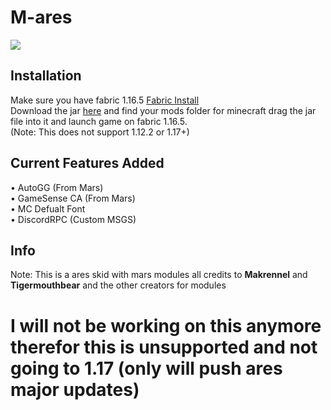 # M-ares
![](https://img.shields.io/github/downloads/XJMI/Mares/total?color=%23ff0000&label=Downloads&style=flat-square)

## Installation
Make sure you have fabric 1.16.5 [Fabric Install](https://fabricmc.net/use) \
Download the jar [here](https://github.com/XJMI/Mares/releases/download/0.0.1/mares-fabric-0.0.1-release.jar) and find your mods folder for minecraft drag the jar file into it and launch game on fabric 1.16.5. \
(Note: This does not support 1.12.2 or 1.17+)

## Current Features Added
• AutoGG (From Mars) \
• GameSense CA (From Mars) \
• MC Defualt Font \
• DiscordRPC (Custom MSGS)

## Info
Note: This is a ares skid with mars modules all credits to **Makrennel** and **Tigermouthbear** and the other creators for modules

# I will not be working on this anymore therefor this is unsupported and not going to 1.17 (only will push ares major updates)
